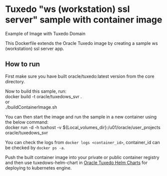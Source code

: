 
# Tuxedo "ws (workstation) ssl server" sample with container image

Example of Image with Tuxedo Domain

This Dockerfile extends the Oracle Tuxedo image by creating a sample ws (workstation) ssl server app.

## How to run

First make sure you have built oracle/tuxedo:latest version from the core directory.  

Now to build this sample, run:  
docker build -t oracle/tuxedows_svr .  
or  
./buildContainerImage.sh

You can then start the image and run the sample in a new container using the below command:  
docker run -d -h tuxhost -v ${Local_volumes_dir}:/u01/oracle/user_projects oracle/tuxedows_svr

You can check the logs from `docker logs <container_id>`, container_id can be checked by `docker ps -a`.

Push the built container image into your private or public container registry and then use tuxedows-helm-chart in [Oracle Tuxedo Helm Charts](https://github.com/oracle/helm-charts) for deploying to kubernetes engine.

